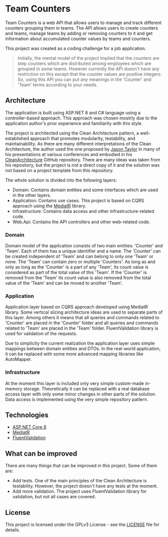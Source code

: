# Team Counters

Team Counters is a web API that allows users to manage and track different counters
grouping them in teams. The API allows users to create counters and teams, manage
teams by adding or removing counters to it and get information about accumulated
counter values by teams and counters.

This project was created as a coding challenge for a job application.

> Initially, the mental model of the project implied that the counters are step counters which are distributed among employees which are grouped in some teams. However currently the API doesn't have any restriction on this except that the counter values are positive integers. So, using this API you can put any meanings in the 'Counter' and 'Team' terms according to your needs.

## Architecture

The application is built using ASP.NET 8 and C# language using a controller-based approach. This approach was chosen mostrly due to the application author's prior experience and familiarity with this style.

The project is architected using the Clean Architecture pattern, a well-established approach that promotes modularity, testability, and maintainability.
As there are many different interpretations of the Clean Architecture, the author used the one proposed by [Jason Taylor](https://github.com/jasontaylordev) in many of his presentations at various conferences and embodied in his [CleanArchitecture](https://github.com/jasontaylordev/CleanArchitecture) GitHub repository.
There are many ideas was taken from his repository, but the project is not a direct copy of it and the solution was not based on a project template from this repository.

The whole solution is divided into the following layers:
* Domain: Contains domain entities and some interfaces which are used in the other layers.
* Application: Contains use cases. This project is based on CQRS approach using the [MediatR](https://github.com/jbogard/MediatR) library.
* Infrastructure: Contains data access and other infrastructure-related code.
* Web.Api: Contains the API controllers and other web-related code.

### Domain
Domain model of the application consists of two main entities: 'Counter' and 'Team'. Each of them has a unique identifier and a name.
The 'Counter' can be created independent of 'Team' and can belong to only one 'Team' or none. The 'Team' can contain zero or multiple 'Counters'. As long as and only as long as the 'Counter' is a part of any 'Team', its count value is considered as part of the total value of this 'Team'. If the 'Counter' is removed from the 'Team' its count value is also removed from the total value of the 'Team' and can be moved to another 'Team'.

### Application

Application layer based on CQRS approach developed using MediatR library. Some vertical slicing architecture ideas are used to separate parts of this layer. Among others it means that all queries and commands related to 'Counter' are placed in the 'Counter' folder and all queries and commands related to 'Team' are placed in the 'Team' folder. FluentValidation library is used for validation of the requests.

Due to simplicity the current realization the application layer uses simple mappings between domain entities and DTOs. In the real-world application, it can be replaced with some more advanced mapping libraries like AutoMapper.

### Infrastructure
At the moment this layer is included only very simple custom-made in-memory storage. Theoretically it can be replaced with a real database access layer with only some minor changes in other parts of the solution. Data access is implemented using the very simple repository pattern.

## Technologies
* [ASP.NET Core 8](https://docs.microsoft.com/en-us/aspnet/core/introduction-to-aspnet-core)
* [MediatR](https://github.com/jbogard/MediatR)
* [FluentValidation](https://fluentvalidation.net/)

## What can be improved

There are many things that can be improved in this project. Some of them are:
* Add tests. One of the main principles of the Clean Architecture is testability. However, the project doesn't have any tests at the moment.
* Add more validation. The project uses FluentValidation library for validation, but not all cases are covered.

## License
This project is licensed under the GPLv3 License - see the [LICENSE](LICENSE) file for details.
